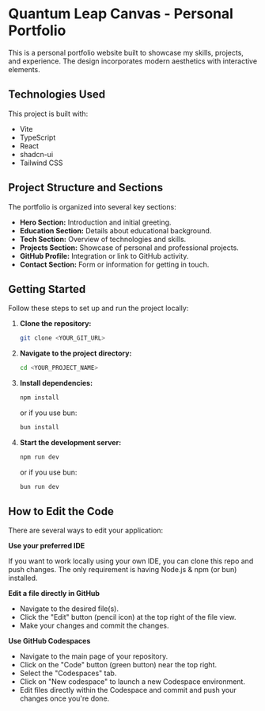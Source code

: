 # Quantum Leap Canvas - Personal Portfolio

This is a personal portfolio website built to showcase my skills, projects, and experience. The design incorporates modern aesthetics with interactive elements.

## Technologies Used

This project is built with:

- Vite
- TypeScript
- React
- shadcn-ui
- Tailwind CSS

## Project Structure and Sections

The portfolio is organized into several key sections:

- **Hero Section:** Introduction and initial greeting.
- **Education Section:** Details about educational background.
- **Tech Section:** Overview of technologies and skills.
- **Projects Section:** Showcase of personal and professional projects.
- **GitHub Profile:** Integration or link to GitHub activity.
- **Contact Section:** Form or information for getting in touch.

## Getting Started

Follow these steps to set up and run the project locally:

1.  **Clone the repository:**
    ```sh
    git clone <YOUR_GIT_URL>
    ```
2.  **Navigate to the project directory:**
    ```sh
    cd <YOUR_PROJECT_NAME>
    ```
3.  **Install dependencies:**
    ```sh
    npm install
    ```
    or if you use bun:
    ```sh
    bun install
    ```
4.  **Start the development server:**
    ```sh
    npm run dev
    ```
    or if you use bun:
    ```sh
    bun run dev
    ```

## How to Edit the Code

There are several ways to edit your application:

**Use your preferred IDE**

If you want to work locally using your own IDE, you can clone this repo and push changes. The only requirement is having Node.js & npm (or bun) installed.

**Edit a file directly in GitHub**

- Navigate to the desired file(s).
- Click the "Edit" button (pencil icon) at the top right of the file view.
- Make your changes and commit the changes.

**Use GitHub Codespaces**

- Navigate to the main page of your repository.
- Click on the "Code" button (green button) near the top right.
- Select the "Codespaces" tab.
- Click on "New codespace" to launch a new Codespace environment.
- Edit files directly within the Codespace and commit and push your changes once you're done.


